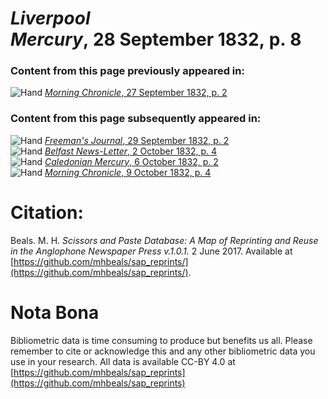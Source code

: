 # *Liverpool Mercury*, 28 September 1832, p. 8  
  
### Content from this page previously appeared in:  
![Hand](http://scissorsandpaste.net/wp-content/uploads/2017/06/smallhandpointer.png) [*Morning Chronicle*, 27 September 1832, p. 2](https://mhbeals.github.io/sap_html/Morning-Chronicle/Morning-Chronicle-27-September-1832-p-2)  
  
### Content from this page subsequently appeared in:  
![Hand](http://scissorsandpaste.net/wp-content/uploads/2017/06/smallhandpointer.png) [*Freeman's Journal*, 29 September 1832, p. 2](https://mhbeals.github.io/sap_html/Freeman's-Journal/Freeman's-Journal-29-September-1832-p-2)  
![Hand](http://scissorsandpaste.net/wp-content/uploads/2017/06/smallhandpointer.png) [*Belfast News-Letter*, 2 October 1832, p. 4](https://mhbeals.github.io/sap_html/Belfast-News-Letter/Belfast-News-Letter-2-October-1832-p-4)  
![Hand](http://scissorsandpaste.net/wp-content/uploads/2017/06/smallhandpointer.png) [*Caledonian Mercury*, 6 October 1832, p. 2](https://mhbeals.github.io/sap_html/Caledonian-Mercury/Caledonian-Mercury-6-October-1832-p-2)  
![Hand](http://scissorsandpaste.net/wp-content/uploads/2017/06/smallhandpointer.png) [*Morning Chronicle*, 9 October 1832, p. 4](https://mhbeals.github.io/sap_html/Morning-Chronicle/Morning-Chronicle-9-October-1832-p-4)  


# Citation: 

Beals. M. H. *Scissors and Paste Database: A Map of Reprinting and Reuse in the Anglophone Newspaper Press v.1.0.1.* 2 June 2017. Available at [https://github.com/mhbeals/sap_reprints/](https://github.com/mhbeals/sap_reprints/). 

# Nota Bona

Bibliometric data is time consuming to produce but benefits us all. Please remember to cite or acknowledge this and any other bibliometric data you use in your research. All data is available CC-BY 4.0 at [https://github.com/mhbeals/sap_reprints](https://github.com/mhbeals/sap_reprints)